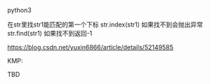 python3

在str里找str1能匹配的第一个下标
str.index(str1) 如果找不到会抛出异常
str.find(str1) 如果找不到返回-1

https://blog.csdn.net/yuxin6866/article/details/52149585

KMP:

TBD
